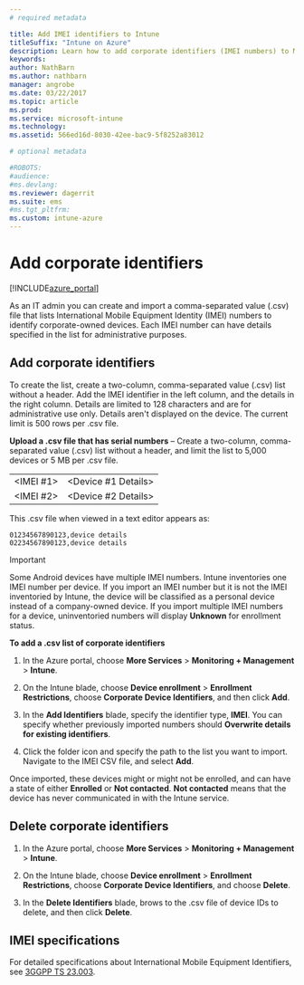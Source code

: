 ```yaml
---
# required metadata

title: Add IMEI identifiers to IntunetitleSuffix: "Intune on Azure"
description: Learn how to add corporate identifiers (IMEI numbers) to Microsoft Intune. "
keywords:
author: NathBarn
ms.author: nathbarn
manager: angrobe
ms.date: 03/22/2017
ms.topic: article
ms.prod:
ms.service: microsoft-intune
ms.technology:
ms.assetid: 566ed16d-8030-42ee-bac9-5f8252a83012

# optional metadata

#ROBOTS:
#audience:
#ms.devlang:
ms.reviewer: dagerrit
ms.suite: ems
#ms.tgt_pltfrm:
ms.custom: intune-azure
---
```


# Add corporate identifiers

[!INCLUDE[azure_portal](./includes/azure_portal.md)]

As an IT admin you can create and import a comma-separated value (.csv) file that lists International Mobile Equipment Identity (IMEI) numbers to identify corporate-owned devices. Each IMEI number can have details specified in the list for administrative purposes.

<!-- When you upload serial numbers for company-owned iOS devices, they must be paired with a corporate enrollment profile. Devices must then be enrolled using either Apple’s device enrollment program (DEP) or Apple Configurator to have them appear as company-owned. -->

## Add corporate identifiers
To create the list, create a two-column, comma-separated value (.csv) list without a header. Add the IMEI identifier in the left column, and the details in the right column. Details are limited to 128 characters and are for administrative use only. Details aren't displayed on the device. The current limit is 500 rows per .csv file.

**Upload a .csv file that has serial numbers** – Create a two-column, comma-separated value (.csv) list without a header, and limit the list to 5,000 devices or 5 MB per .csv file. 

|||
|-|-|
|&lt;IMEI #1&gt;|&lt;Device #1 Details&gt;|
|&lt;IMEI #2&gt;|&lt;Device #2 Details&gt;|

This .csv file when viewed in a text editor appears as:

```
01234567890123,device details
02234567890123,device details
```


> [!IMPORTANT]
> Some Android devices have multiple IMEI numbers. Intune inventories one IMEI number per device. If you import an IMEI number but it is not the IMEI inventoried by Intune, the device will be classified as a personal device instead of a company-owned device. If you import multiple IMEI numbers for a device, uninventoried numbers will display **Unknown** for enrollment status.

**To add a .csv list of corporate identifiers**

1. In the Azure portal, choose **More Services** > **Monitoring + Management** > **Intune**.

2. On the Intune blade, choose **Device enrollment** > **Enrollment Restrictions**, choose **Corporate Device Identifiers**, and then click **Add**.

3. In the **Add Identifiers** blade, specify the identifier type, **IMEI**. You can specify whether previously imported numbers should **Overwrite details for existing identifiers**.  

4. Click the folder icon and specify the path to the list you want to import. Navigate to the IMEI CSV file, and select **Add**.

Once imported, these devices might or might not be enrolled, and can have a state of either **Enrolled** or **Not contacted**. **Not contacted** means that the device has never communicated in with the Intune service.

## Delete  corporate identifiers

1. In the Azure portal, choose **More Services** > **Monitoring + Management** > **Intune**.

2. On the Intune blade, choose **Device enrollment** > **Enrollment Restrictions**, choose **Corporate Device Identifiers**, and choose **Delete**.

3. In the **Delete Identifiers** blade, brows to the .csv file of device IDs to delete, and then click **Delete**.

## IMEI specifications
For detailed specifications about International Mobile Equipment Identifiers, see [3GGPP TS 23.003](https://portal.3gpp.org/desktopmodules/Specifications/SpecificationDetails.aspx?specificationId=729).
